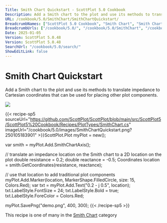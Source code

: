 ```yaml
---
Title: Smith Chart Quickstart - ScottPlot 5.0 Cookbook
Description: Add a Smith chart to the plot and use its methods to translate impedance to Cartesian coordinates that can be used for placing other plot components.
URL: /cookbook/5.0/SmithChart/SmithChartQuickstart/
BreadcrumbNames: ["ScottPlot 5.0 Cookbook", "Smith Chart", "Smith Chart Quickstart"]
BreadcrumbUrls: ["/cookbook/5.0/", "/cookbook/5.0/SmithChart", "/cookbook/5.0/SmithChart/SmithChartQuickstart"]
Date: 2025-01-05
Version: ScottPlot 5.0.48
Version: ScottPlot 5.0.48
SearchUrl: "/cookbook/5.0/search/"
ShowEditLink: false
---
```



<div class='d-flex align-items-center mt-5'>
<h1 class='me-2 text-dark my-0 border-0'>Smith Chart Quickstart</h1>
</div>

Add a Smith chart to the plot and use its methods to translate impedance to Cartesian coordinates that can be used for placing other plot components.

[![](/cookbook/5.0/images/SmithChartQuickstart.png?250105183901)](/cookbook/5.0/images/SmithChartQuickstart.png?250105183901)

{{< recipe-sp5 sourceUrl="https://github.com/ScottPlot/ScottPlot/blob/main/src/ScottPlot5/ScottPlot5%20Cookbook/Recipes/PlotTypes/SmithChart.cs" imageUrl="/cookbook/5.0/images/SmithChartQuickstart.png?250105183901" >}}ScottPlot.Plot myPlot = new();

var smith = myPlot.Add.SmithChartAxis();

// translate an impedance location on the Smith chart to a 2D location on the plot
double resistance = 0.2;
double reactance = -0.5;
Coordinates location = smith.GetCoordinates(resistance, reactance);

// use that location to add traditional plot components
myPlot.Add.Marker(location, MarkerShape.FilledCircle, size: 15, Colors.Red);
var txt = myPlot.Add.Text("0.2 - j 0.5", location);
txt.LabelStyle.FontSize = 24;
txt.LabelStyle.Bold = true;
txt.LabelStyle.ForeColor = Colors.Red;

myPlot.SavePng("demo.png", 400, 300);
{{< /recipe-sp5 >}}

<div class='my-5 text-center'>This recipe is one of many in the <a href='/cookbook/5.0/SmithChart'>Smith Chart</a> category</div>


